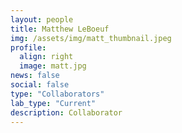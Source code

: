 ```yaml
---
layout: people
title: Matthew LeBoeuf
img: /assets/img/matt_thumbnail.jpeg
profile:
  align: right
  image: matt.jpg
news: false
social: false
type: "Collaborators"
lab_type: "Current"
description: Collaborator
---
```

